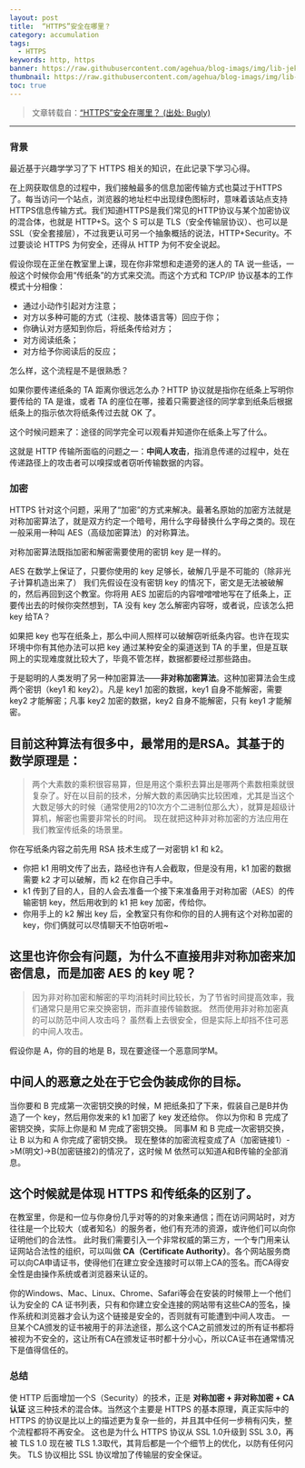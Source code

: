 ```yaml
---
layout: post
title:  “HTTPS”安全在哪里？
category: accumulation
tags:
  - HTTPS
keywords: http, https
banner: https://raw.githubusercontent.com/agehua/blog-imags/img/lib-jekyll/Auvers%20Town%20Hall%20on%2014%20July%201890.jpg
thumbnail: https://raw.githubusercontent.com/agehua/blog-imags/img/lib-jekyll/Auvers%20Town%20Hall%20on%2014%20July%201890.jpg
toc: true
---
```


> 文章转载自：[“HTTPS”安全在哪里？ (出处: Bugly)](http://bugly.qq.com/bbs/forum.php?mod=viewthread&tid=1074)

------

### 背景

最近基于兴趣学学习了下 HTTPS 相关的知识，在此记录下学习心得。

在上网获取信息的过程中，我们接触最多的信息加密传输方式也莫过于HTTPS了。每当访问一个站点，浏览器的地址栏中出现绿色图标时，意味着该站点支持HTTPS信息传输方式。我们知道HTTPS是我们常见的HTTP协议与某个加密协议的混合体，也就是 HTTP+S。这个 S 可以是 TLS（安全传输层协议）、也可以是 SSL（安全套接层），不过我更认可另一个抽象概括的说法，HTTP+Security。不过要谈论 HTTPS 为何安全，还得从 HTTP 为何不安全说起。

<!--more-->
假设你现在正坐在教室里上课，现在你非常想和走道旁的迷人的 TA 说一些话，一般这个时候你会用“传纸条”的方式来交流。而这个方式和 TCP/IP 协议基本的工作模式十分相像：

- 通过小动作引起对方注意；
- 对方以多种可能的方式（注视、肢体语言等）回应于你；
- 你确认对方感知到你后，将纸条传给对方；
- 对方阅读纸条；
- 对方给予你阅读后的反应；


怎么样，这个流程是不是很熟悉？

如果你要传递纸条的 TA 距离你很远怎么办？HTTP 协议就是指你在纸条上写明你要传给的 TA 是谁，或者 TA 的座位在哪，接着只需要途径的同学拿到纸条后根据纸条上的指示依次将纸条传过去就 OK 了。


这个时候问题来了：途径的同学完全可以观看并知道你在纸条上写了什么。

这就是 HTTP 传输所面临的问题之一：**中间人攻击**，指消息传递的过程中，处在传递路径上的攻击者可以嗅探或者窃听传输数据的内容。

### 加密
HTTPS 针对这个问题，采用了“加密”的方式来解决。最著名原始的加密方法就是对称加密算法了，就是双方约定一个暗号，用什么字母替换什么字母之类的。现在一般采用一种叫 AES（高级加密算法）的对称算法。

对称加密算法既指加密和解密需要使用的密钥 key 是一样的。

AES 在数学上保证了，只要你使用的 key 足够长，破解几乎是不可能的（除非光子计算机造出来了）
我们先假设在没有密钥 key 的情况下，密文是无法被破解的，然后再回到这个教室。你将用 AES 加密后的内容噌噌噌地写在了纸条上，正要传出去的时候你突然想到，TA 没有 key 怎么解密内容呀，或者说，应该怎么把 key 给TA？

如果把 key 也写在纸条上，那么中间人照样可以破解窃听纸条内容。也许在现实环境中你有其他办法可以把 key 通过某种安全的渠道送到 TA 的手里，但是互联网上的实现难度就比较大了，毕竟不管怎样，数据都要经过那些路由。

于是聪明的人类发明了另一种加密算法——**非对称加密算法**。这种加密算法会生成两个密钥（key1 和 key2）。凡是 key1 加密的数据，key1 自身不能解密，需要 key2 才能解密；凡事 key2 加密的数据，key2 自身不能解密，只有 key1 才能解密。

目前这种算法有很多中，最常用的是RSA。其基于的数学原理是：
------
> 两个大素数的乘积很容易算，但是用这个乘积去算出是哪两个素数相乘就很复杂了。好在以目前的技术，分解大数的素因确实比较困难，尤其是当这个大数足够大的时候（通常使用2的10次方个二进制位那么大），就算是超级计算机，解密也需要非常长的时间。
现在就把这种非对称加密的方法应用在我们教室传纸条的场景里。

你在写纸条内容之前先用 RSA 技术生成了一对密钥 k1 和 k2。
- 你把 k1 用明文传了出去，路经也许有人会截取，但是没有用，k1 加密的数据需要 k2 才可以破解，而 k2 在你自己手中。
- k1 传到了目的人，目的人会去准备一个接下来准备用于对称加密（AES）的传输密钥 key，然后用收到的 k1 把 key 加密，传给你。
- 你用手上的 k2 解出 key 后，全教室只有你和你的目的人拥有这个对称加密的 key，你们俩就可以尽情聊天不怕窃听啦~


这里也许你会有问题，为什么不直接用非对称加密来加密信息，而是加密 AES 的 key 呢？
------
> 因为非对称加密和解密的平均消耗时间比较长，为了节省时间提高效率，我们通常只是用它来交换密钥，而非直接传输数据。
然而使用非对称加密真的可以防范中间人攻击吗？
虽然看上去很安全，但是实际上却挡不住可恶的中间人攻击。


假设你是 A，你的目的地是 B，现在要途径一个恶意同学M。

中间人的恶意之处在于它会伪装成你的目标。
------
当你要和 B 完成第一次密钥交换的时候，M 把纸条扣了下来，假装自己是B并伪造了一个 key，然后用你发来的 k1 加密了 key 发还给你。
你以为你和 B 完成了密钥交换，实际上你是和 M 完成了密钥交换。
同事M 和 B 完成一次密钥交换，让 B 以为和 A 你完成了密钥交换。
现在整体的加密流程变成了A（加密链接1）->M(明文)->B(加密链接2)的情况了，这时候 M 依然可以知道A和B传输的全部消息。

这个时候就是体现 HTTPS 和传纸条的区别了。
------
在教室里，你是和一位与你身份几乎对等的的对象来通信；而在访问网站时，对方往往是一个比较大（或者知名）的服务者，他们有充沛的资源，或许他们可以向你证明他们的合法性。
此时我们需要引入一个非常权威的第三方，一个专门用来认证网站合法性的组织，可以叫做 **CA（Certificate Authority）**。各个网站服务商可以向CA申请证书，使得他们在建立安全连接时可以带上CA的签名。而CA得安全性是由操作系统或者浏览器来认证的。

你的Windows、Mac、Linux、Chrome、Safari等会在安装的时候带上一个他们认为安全的 CA 证书列表，只有和你建立安全连接的网站带有这些CA的签名，操作系统和浏览器才会认为这个链接是安全的，否则就有可能遭到中间人攻击。
一旦某个CA颁发的证书被用于的非法途径，那么这个CA之前颁发过的所有证书都将被视为不安全的，这让所有CA在颁发证书时都十分小心，所以CA证书在通常情况下是值得信任的。


### 总结
使 HTTP 后面增加一个S（Security）的技术，正是 **对称加密 + 非对称加密 + CA认证** 这三种技术的混合体。当然这个主要是 HTTPS 的基本原理，真正实际中的 HTTPS 的协议是比以上的描述更为复杂一些的，并且其中任何一步稍有闪失，整个流程都将不再安全。
这也是为什么 HTTPS 协议从 SSL 1.0升级到 SSL 3.0，再被 TLS 1.0 现在被 TLS 1.3取代，其背后都是一个个细节上的优化，以防有任何闪失。
TLS 协议相比 SSL 协议增加了传输层的安全保证。
